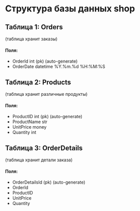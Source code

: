 # Структура базы данных shop

## Таблица 1: Orders
(таблица хранит заказы)
#### Поля:
+ OrderId int (pk) (auto-generate)
+ OrderDate datetime %Y.%m.%d %H:%M:%S

## Таблица 2: Products
(таблица хранит различные продукты)
#### Поля:
+ ProductID int (pk) (auto-generate)
+ ProductName str
+ UnitPrice money
+ Quantity int

## Таблица 3: OrderDetails
(таблица хранит детали заказа)
#### Поля:
+ OrderDetailsId (pk) (auto-generate)
+ OrderId
+ ProductID
+ UnitPrice
+ Quantity

